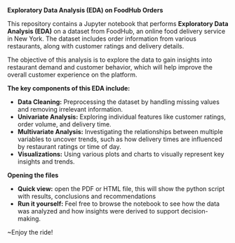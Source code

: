 **Exploratory Data Analysis (EDA) on FoodHub Orders**

This repository contains a Jupyter notebook that performs **Exploratory Data Analysis (EDA)** on a dataset from FoodHub, an online food delivery service in New York. The dataset includes order information from various restaurants, along with customer ratings and delivery details.

The objective of this analysis is to explore the data to gain insights into restaurant demand and customer behavior, which will help improve the overall customer experience on the platform.

**The key components of this EDA include:**

- **Data Cleaning:** Preprocessing the dataset by handling missing values and removing irrelevant information.
- **Univariate Analysis:** Exploring individual features like customer ratings, order volume, and delivery time.
- **Multivariate Analysis:** Investigating the relationships between multiple variables to uncover trends, such as how delivery times are influenced by restaurant ratings or time of day.
- **Visualizations:** Using various plots and charts to visually represent key insights and trends.

**Opening the files**
- **Quick view:** open the PDF or HTML file, this will show the python script with results, conclusions and recommendations 
- **Run it yourself:** Feel free to browse the notebook to see how the data was analyzed and how insights were derived to support decision-making.


~Enjoy the ride!
